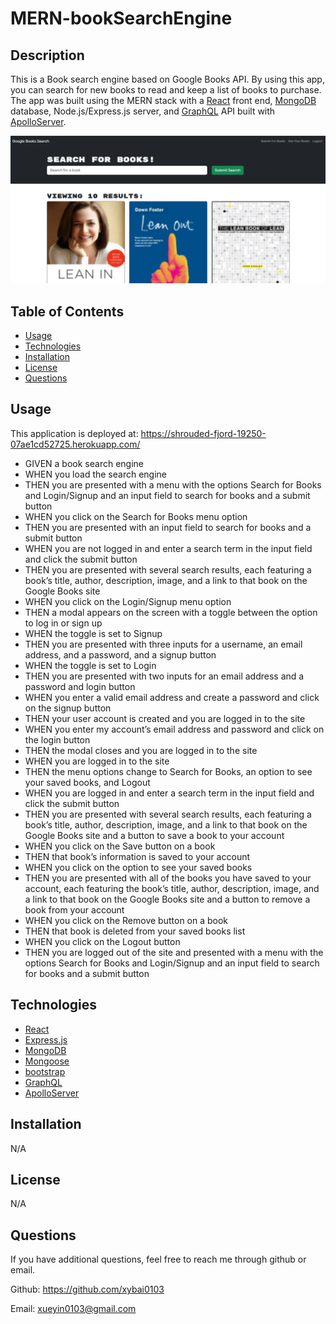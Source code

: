 # MERN-bookSearchEngine

## Description

This is a Book search engine based on Google Books API. By using this app, you can search for new books to read and keep a list of books to purchase. The app was built using the MERN stack with a [React](https://www.npmjs.com/package/react) front end, [MongoDB](https://www.mongodb.com/docs/manual/tutorial/install-mongodb-on-windows/) database, Node.js/Express.js server, and [GraphQL](https://www.npmjs.com/package/graphql) API built with [ApolloServer](https://www.npmjs.com/package/@apollo/server).

![ScreenShot](./client/public/images/MERN-bookSearchEngine.png)

## Table of Contents

- [Usage](#usage)
- [Technologies](#technologies)
- [Installation](#installation)
- [License](#license)
- [Questions](#questions)

## Usage

This application is deployed at: https://shrouded-fjord-19250-07ae1cd52725.herokuapp.com/

- GIVEN a book search engine
- WHEN you load the search engine
- THEN you are presented with a menu with the options Search for Books and Login/Signup and an input field to search for books and a submit button
- WHEN you click on the Search for Books menu option
- THEN you are presented with an input field to search for books and a submit button
- WHEN you are not logged in and enter a search term in the input field and click the submit button
- THEN you are presented with several search results, each featuring a book’s title, author, description, image, and a link to that book on the Google Books site
- WHEN you click on the Login/Signup menu option
- THEN a modal appears on the screen with a toggle between the option to log in or sign up
- WHEN the toggle is set to Signup
- THEN you are presented with three inputs for a username, an email address, and a password, and a signup button
- WHEN the toggle is set to Login
- THEN you are presented with two inputs for an email address and a password and login button
- WHEN you enter a valid email address and create a password and click on the signup button
- THEN your user account is created and you are logged in to the site
- WHEN you enter my account’s email address and password and click on the login button
- THEN the modal closes and you are logged in to the site
- WHEN you are logged in to the site
- THEN the menu options change to Search for Books, an option to see your saved books, and Logout
- WHEN you are logged in and enter a search term in the input field and click the submit button
- THEN you are presented with several search results, each featuring a book’s title, author, description, image, and a link to that book on the Google Books site and a button to save a book to your account
- WHEN you click on the Save button on a book
- THEN that book’s information is saved to your account
- WHEN you click on the option to see your saved books
- THEN you are presented with all of the books you have saved to your account, each featuring the book’s title, author, description, image, and a link to that book on the Google Books site and a button to remove a book from your account
- WHEN you click on the Remove button on a book
- THEN that book is deleted from your saved books list
- WHEN you click on the Logout button
- THEN you are logged out of the site and presented with a menu with the options Search for Books and Login/Signup and an input field to search for books and a submit button

## Technologies

- [React](https://www.npmjs.com/package/react)
- [Express.js](https://www.npmjs.com/package/express)
- [MongoDB](https://www.mongodb.com/docs/manual/tutorial/install-mongodb-on-windows/)
- [Mongoose](https://www.npmjs.com/package/mongoose)
- [bootstrap](https://www.npmjs.com/package/bootstrap)
- [GraphQL](https://www.npmjs.com/package/graphql)
- [ApolloServer](https://www.npmjs.com/package/@apollo/server)

## Installation

N/A

## License

N/A

## Questions

If you have additional questions, feel free to reach me through github or email.

Github: https://github.com/xybai0103

Email: xueyin0103@gmail.com
